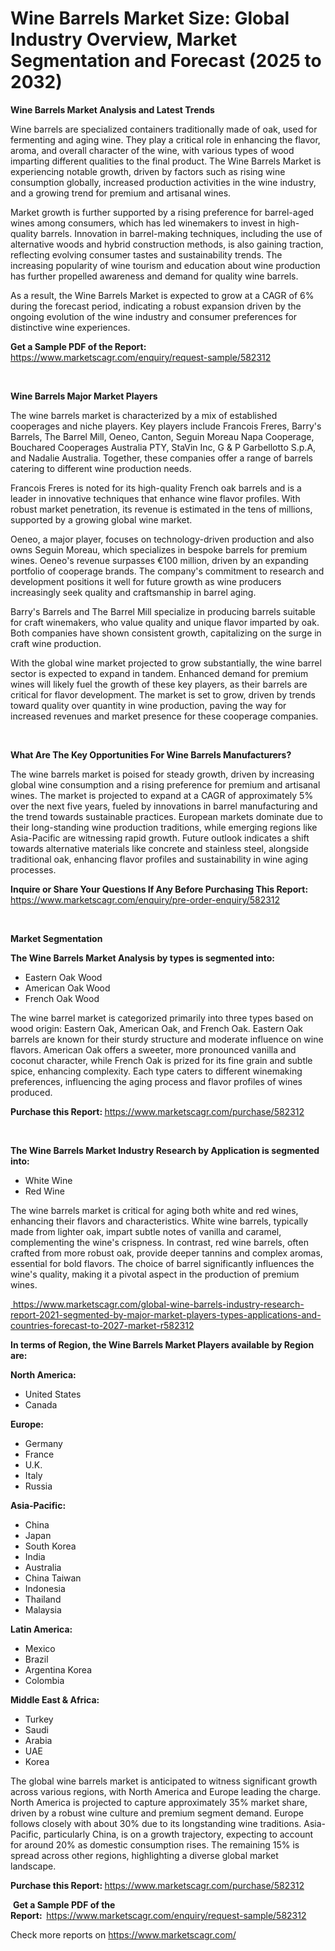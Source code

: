 <p><h1>Wine Barrels Market Size: Global Industry Overview, Market Segmentation and Forecast (2025 to 2032)</h1></p><p><strong>Wine Barrels Market Analysis and Latest Trends</strong></p>
<p><p>Wine barrels are specialized containers traditionally made of oak, used for fermenting and aging wine. They play a critical role in enhancing the flavor, aroma, and overall character of the wine, with various types of wood imparting different qualities to the final product. The Wine Barrels Market is experiencing notable growth, driven by factors such as rising wine consumption globally, increased production activities in the wine industry, and a growing trend for premium and artisanal wines.</p><p>Market growth is further supported by a rising preference for barrel-aged wines among consumers, which has led winemakers to invest in high-quality barrels. Innovation in barrel-making techniques, including the use of alternative woods and hybrid construction methods, is also gaining traction, reflecting evolving consumer tastes and sustainability trends. The increasing popularity of wine tourism and education about wine production has further propelled awareness and demand for quality wine barrels. </p><p>As a result, the Wine Barrels Market is expected to grow at a CAGR of 6% during the forecast period, indicating a robust expansion driven by the ongoing evolution of the wine industry and consumer preferences for distinctive wine experiences.</p></p>
<p><strong>Get a Sample PDF of the Report:&nbsp;</strong> <a href="https://www.marketscagr.com/enquiry/request-sample/582312?utm_campaign=3165&utm_medium=2&utm_source=Github&utm_content=ia&utm_term=23032025&utm_id=wine-barrels">https://www.marketscagr.com/enquiry/request-sample/582312</a></p>
<p>&nbsp;</p>
<p><strong>Wine Barrels Major Market Players</strong></p>
<p><p>The wine barrels market is characterized by a mix of established cooperages and niche players. Key players include Francois Freres, Barry's Barrels, The Barrel Mill, Oeneo, Canton, Seguin Moreau Napa Cooperage, Bouchared Cooperages Australia PTY, StaVin Inc, G & P Garbellotto S.p.A, and Nadalie Australia. Together, these companies offer a range of barrels catering to different wine production needs.</p><p>Francois Freres is noted for its high-quality French oak barrels and is a leader in innovative techniques that enhance wine flavor profiles. With robust market penetration, its revenue is estimated in the tens of millions, supported by a growing global wine market.</p><p>Oeneo, a major player, focuses on technology-driven production and also owns Seguin Moreau, which specializes in bespoke barrels for premium wines. Oeneo's revenue surpasses €100 million, driven by an expanding portfolio of cooperage brands. The company's commitment to research and development positions it well for future growth as wine producers increasingly seek quality and craftsmanship in barrel aging.</p><p>Barry's Barrels and The Barrel Mill specialize in producing barrels suitable for craft winemakers, who value quality and unique flavor imparted by oak. Both companies have shown consistent growth, capitalizing on the surge in craft wine production.</p><p>With the global wine market projected to grow substantially, the wine barrel sector is expected to expand in tandem. Enhanced demand for premium wines will likely fuel the growth of these key players, as their barrels are critical for flavor development. The market is set to grow, driven by trends toward quality over quantity in wine production, paving the way for increased revenues and market presence for these cooperage companies.</p></p>
<p>&nbsp;</p>
<p><strong>What Are The Key Opportunities For Wine Barrels Manufacturers?</strong></p>
<p><p>The wine barrels market is poised for steady growth, driven by increasing global wine consumption and a rising preference for premium and artisanal wines. The market is projected to expand at a CAGR of approximately 5% over the next five years, fueled by innovations in barrel manufacturing and the trend towards sustainable practices. European markets dominate due to their long-standing wine production traditions, while emerging regions like Asia-Pacific are witnessing rapid growth. Future outlook indicates a shift towards alternative materials like concrete and stainless steel, alongside traditional oak, enhancing flavor profiles and sustainability in wine aging processes.</p></p>
<p><strong>Inquire or Share Your Questions If Any Before Purchasing This Report:</strong> <a href="https://www.marketscagr.com/enquiry/pre-order-enquiry/582312?utm_campaign=3165&utm_medium=2&utm_source=Github&utm_content=ia&utm_term=23032025&utm_id=wine-barrels">https://www.marketscagr.com/enquiry/pre-order-enquiry/582312</a></p>
<p>&nbsp;</p>
<p><strong>Market Segmentation</strong></p>
<p><strong>The Wine Barrels Market Analysis by types is segmented into:</strong></p>
<p><ul><li>Eastern Oak Wood</li><li>American Oak Wood</li><li>French Oak Wood</li></ul></p>
<p><p>The wine barrel market is categorized primarily into three types based on wood origin: Eastern Oak, American Oak, and French Oak. Eastern Oak barrels are known for their sturdy structure and moderate influence on wine flavors. American Oak offers a sweeter, more pronounced vanilla and coconut character, while French Oak is prized for its fine grain and subtle spice, enhancing complexity. Each type caters to different winemaking preferences, influencing the aging process and flavor profiles of wines produced.</p></p>
<p><strong>Purchase this Report:&nbsp;</strong><a href="https://www.marketscagr.com/purchase/582312?utm_campaign=3165&utm_medium=2&utm_source=Github&utm_content=ia&utm_term=23032025&utm_id=wine-barrels">https://www.marketscagr.com/purchase/582312</a></p>
<p>&nbsp;</p>
<p><strong>The Wine Barrels Market Industry Research by Application is segmented into:</strong></p>
<p><ul><li>White Wine</li><li>Red Wine</li></ul></p>
<p><p>The wine barrels market is critical for aging both white and red wines, enhancing their flavors and characteristics. White wine barrels, typically made from lighter oak, impart subtle notes of vanilla and caramel, complementing the wine's crispness. In contrast, red wine barrels, often crafted from more robust oak, provide deeper tannins and complex aromas, essential for bold flavors. The choice of barrel significantly influences the wine's quality, making it a pivotal aspect in the production of premium wines.</p></p>
<p><a href="https://www.marketscagr.com/global-wine-barrels-industry-research-report-2021-segmented-by-major-market-players-types-applications-and-countries-forecast-to-2027-market-r582312?utm_campaign=3165&utm_medium=2&utm_source=Github&utm_content=ia&utm_term=23032025&utm_id=wine-barrels">&nbsp;https://www.marketscagr.com/global-wine-barrels-industry-research-report-2021-segmented-by-major-market-players-types-applications-and-countries-forecast-to-2027-market-r582312</a></p>
<p><strong>In terms of Region, the Wine Barrels Market Players available by Region are:</strong></p>
<p>
    <p> <strong> North America: </strong>
        <ul>
            <li>United States</li>
            <li>Canada</li>
        </ul>
        </p> 
    <p> <strong> Europe: </strong>
        <ul>
            <li>Germany</li>
            <li>France</li>
            <li>U.K.</li>
            <li>Italy</li>
            <li>Russia</li>
        </ul>
        </p> 
    <p> <strong> Asia-Pacific: </strong>
        <ul>
            <li>China</li>
            <li>Japan</li>
            <li>South Korea</li>
            <li>India</li>
            <li>Australia</li>
            <li>China Taiwan</li>
            <li>Indonesia</li>
            <li>Thailand</li>
            <li>Malaysia</li>
        </ul>
        </p> 
    <p> <strong> Latin America: </strong>
        <ul>
            <li>Mexico</li>
            <li>Brazil</li>
            <li>Argentina Korea</li>
            <li>Colombia</li>
        </ul>
        </p> 
    <p> <strong> Middle East & Africa: </strong>
        <ul>
            <li>Turkey</li>
            <li>Saudi</li>
            <li>Arabia</li>
            <li>UAE</li>
            <li>Korea</li>
        </ul>
    </p>
    </p>
<p><p>The global wine barrels market is anticipated to witness significant growth across various regions, with North America and Europe leading the charge. North America is projected to capture approximately 35% market share, driven by a robust wine culture and premium segment demand. Europe follows closely with about 30% due to its longstanding wine traditions. Asia-Pacific, particularly China, is on a growth trajectory, expecting to account for around 20% as domestic consumption rises. The remaining 15% is spread across other regions, highlighting a diverse global market landscape.</p></p>
<p><strong>Purchase this Report: </strong><a href="https://www.marketscagr.com/purchase/582312?utm_campaign=3165&utm_medium=2&utm_source=Github&utm_content=ia&utm_term=23032025&utm_id=wine-barrels">https://www.marketscagr.com/purchase/582312</a></p>
<p>&nbsp;<strong>Get a Sample PDF of the Report:&nbsp;&nbsp;</strong><a href="https://www.marketscagr.com/enquiry/request-sample/582312?utm_campaign=3165&utm_medium=2&utm_source=Github&utm_content=ia&utm_term=23032025&utm_id=wine-barrels">https://www.marketscagr.com/enquiry/request-sample/582312</a></p>
<p><strong></strong></p>
<p>Check more reports on <a href="https://www.marketscagr.com/?utm_campaign=3165&utm_medium=2&utm_source=Github&utm_content=ia&utm_term=23032025&utm_id=wine-barrels">https://www.marketscagr.com/</a></p>